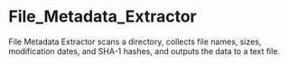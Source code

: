# File_Metadata_Extractor
File Metadata Extractor scans a directory, collects file names, sizes, modification dates, and SHA-1 hashes, and outputs the data to a text file.
